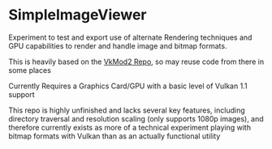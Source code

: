 # SimpleImageViewer

Experiment to test and export use of alternate Rendering techniques and GPU capabilities to render and handle image and bitmap formats.

This is heavily based on the [VkMod2 Repo](https://github.com/thr3343/VkMod2), so may reuse code from there in some places



Currently Requires a Graphics Card/GPU with a basic level of Vulkan 1.1 support 

This repo is highly unfinished and lacks several key features, including directory traversal and resolution scaling (only supports 1080p images), and therefore currently exists as more of a technical experiment playing with bitmap formats with Vulkan than as an actually functional utility
